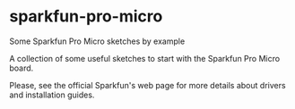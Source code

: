 # sparkfun-pro-micro
Some Sparkfun Pro Micro sketches by example

A collection of some useful sketches to start with the Sparkfun Pro Micro board.

Please, see the official Sparkfun's web page for more details about drivers and installation guides.
